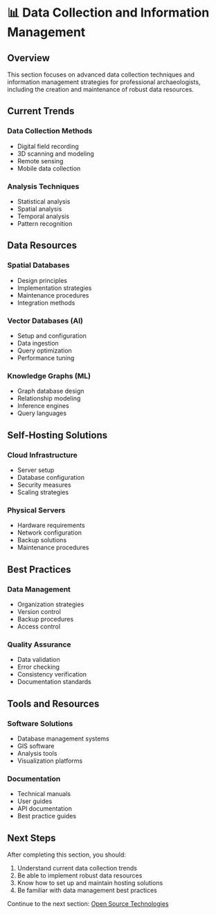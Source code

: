 # 📊 Data Collection and Information Management

## Overview

This section focuses on advanced data collection techniques and information management strategies for professional archaeologists, including the creation and maintenance of robust data resources.

## Current Trends

### Data Collection Methods
- Digital field recording
- 3D scanning and modeling
- Remote sensing
- Mobile data collection

### Analysis Techniques
- Statistical analysis
- Spatial analysis
- Temporal analysis
- Pattern recognition

## Data Resources

### Spatial Databases
- Design principles
- Implementation strategies
- Maintenance procedures
- Integration methods

### Vector Databases (AI)
- Setup and configuration
- Data ingestion
- Query optimization
- Performance tuning

### Knowledge Graphs (ML)
- Graph database design
- Relationship modeling
- Inference engines
- Query languages

## Self-Hosting Solutions

### Cloud Infrastructure
- Server setup
- Database configuration
- Security measures
- Scaling strategies

### Physical Servers
- Hardware requirements
- Network configuration
- Backup solutions
- Maintenance procedures

## Best Practices

### Data Management
- Organization strategies
- Version control
- Backup procedures
- Access control

### Quality Assurance
- Data validation
- Error checking
- Consistency verification
- Documentation standards

## Tools and Resources

### Software Solutions
- Database management systems
- GIS software
- Analysis tools
- Visualization platforms

### Documentation
- Technical manuals
- User guides
- API documentation
- Best practice guides

## Next Steps

After completing this section, you should:
1. Understand current data collection trends
2. Be able to implement robust data resources
3. Know how to set up and maintain hosting solutions
4. Be familiar with data management best practices

Continue to the next section: [Open Source Technologies](../professionals/open-source.md) 